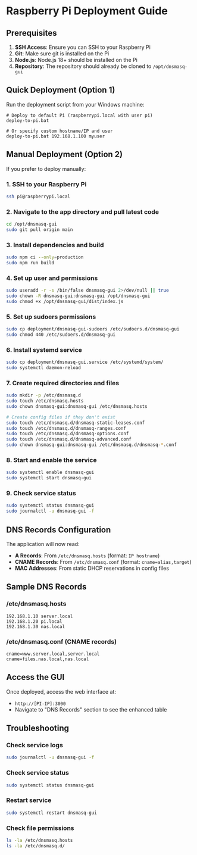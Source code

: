 # Raspberry Pi Deployment Guide

## Prerequisites

1. **SSH Access**: Ensure you can SSH to your Raspberry Pi
2. **Git**: Make sure git is installed on the Pi
3. **Node.js**: Node.js 18+ should be installed on the Pi
4. **Repository**: The repository should already be cloned to `/opt/dnsmasq-gui`

## Quick Deployment (Option 1)

Run the deployment script from your Windows machine:

```batch
# Deploy to default Pi (raspberrypi.local with user pi)
deploy-to-pi.bat

# Or specify custom hostname/IP and user
deploy-to-pi.bat 192.168.1.100 myuser
```

## Manual Deployment (Option 2)

If you prefer to deploy manually:

### 1. SSH to your Raspberry Pi

```bash
ssh pi@raspberrypi.local
```

### 2. Navigate to the app directory and pull latest code

```bash
cd /opt/dnsmasq-gui
sudo git pull origin main
```

### 3. Install dependencies and build

```bash
sudo npm ci --only=production
sudo npm run build
```

### 4. Set up user and permissions

```bash
sudo useradd -r -s /bin/false dnsmasq-gui 2>/dev/null || true
sudo chown -R dnsmasq-gui:dnsmasq-gui /opt/dnsmasq-gui
sudo chmod +x /opt/dnsmasq-gui/dist/index.js
```

### 5. Set up sudoers permissions

```bash
sudo cp deployment/dnsmasq-gui-sudoers /etc/sudoers.d/dnsmasq-gui
sudo chmod 440 /etc/sudoers.d/dnsmasq-gui
```

### 6. Install systemd service

```bash
sudo cp deployment/dnsmasq-gui.service /etc/systemd/system/
sudo systemctl daemon-reload
```

### 7. Create required directories and files

```bash
sudo mkdir -p /etc/dnsmasq.d
sudo touch /etc/dnsmasq.hosts
sudo chown dnsmasq-gui:dnsmasq-gui /etc/dnsmasq.hosts

# Create config files if they don't exist
sudo touch /etc/dnsmasq.d/dnsmasq-static-leases.conf
sudo touch /etc/dnsmasq.d/dnsmasq-ranges.conf
sudo touch /etc/dnsmasq.d/dnsmasq-options.conf
sudo touch /etc/dnsmasq.d/dnsmasq-advanced.conf
sudo chown dnsmasq-gui:dnsmasq-gui /etc/dnsmasq.d/dnsmasq-*.conf
```

### 8. Start and enable the service

```bash
sudo systemctl enable dnsmasq-gui
sudo systemctl start dnsmasq-gui
```

### 9. Check service status

```bash
sudo systemctl status dnsmasq-gui
sudo journalctl -u dnsmasq-gui -f
```

## DNS Records Configuration

The application will now read:

- **A Records**: From `/etc/dnsmasq.hosts` (format: `IP hostname`)
- **CNAME Records**: From `/etc/dnsmasq.conf` (format: `cname=alias,target`)
- **MAC Addresses**: From static DHCP reservations in config files

## Sample DNS Records

### /etc/dnsmasq.hosts
```
192.168.1.10 server.local
192.168.1.20 pi.local
192.168.1.30 nas.local
```

### /etc/dnsmasq.conf (CNAME records)
```
cname=www.server.local,server.local
cname=files.nas.local,nas.local
```

## Access the GUI

Once deployed, access the web interface at:
- `http://[PI-IP]:3000`
- Navigate to "DNS Records" section to see the enhanced table

## Troubleshooting

### Check service logs
```bash
sudo journalctl -u dnsmasq-gui -f
```

### Check service status
```bash
sudo systemctl status dnsmasq-gui
```

### Restart service
```bash
sudo systemctl restart dnsmasq-gui
```

### Check file permissions
```bash
ls -la /etc/dnsmasq.hosts
ls -la /etc/dnsmasq.d/
```
